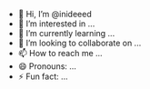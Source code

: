 - 👋 Hi, I’m @inideeed
- 👀 I’m interested in ...
- 🌱 I’m currently learning ...
- 💞️ I’m looking to collaborate on ...
- 📫 How to reach me ...
- 😄 Pronouns: ...
- ⚡ Fun fact: ...

<!---
inideeed/inideeed is a ✨ special ✨ repository because its `README.md` (this file) appears on your GitHub profile.
You can click the Preview link to take a look at your changes.
--->

